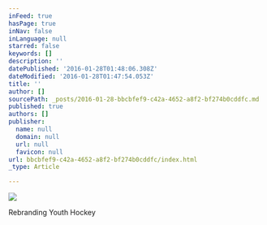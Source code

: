 ```yaml
---
inFeed: true
hasPage: true
inNav: false
inLanguage: null
starred: false
keywords: []
description: ''
datePublished: '2016-01-28T01:48:06.308Z'
dateModified: '2016-01-28T01:47:54.053Z'
title: ''
author: []
sourcePath: _posts/2016-01-28-bbcbfef9-c42a-4652-a8f2-bf274b0cddfc.md
published: true
authors: []
publisher:
  name: null
  domain: null
  url: null
  favicon: null
url: bbcbfef9-c42a-4652-a8f2-bf274b0cddfc/index.html
_type: Article

---
```

![](https://s3-us-west-2.amazonaws.com/the-grid-img/p/91186cdcc0e0f56b5883e593763057423192a393.png)

Rebranding Youth Hockey